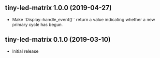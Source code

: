 ## tiny-led-matrix 1.0.0 (2019-04-27)

* Make `Display::handle_event()`` return a value indicating whether a new
  primary cycle has begun.


## tiny-led-matrix 0.1.0 (2019-03-10)

* Initial release

